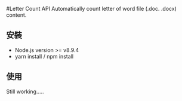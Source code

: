 #Letter Count API
Automatically count letter of word file (.doc. .docx) content.

## 安裝
- Node.js version >= v8.9.4
- yarn install / npm install

## 使用
Still working.....
